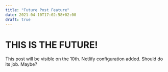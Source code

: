 ```yaml
---
title: "Future Post Feature"
date: 2021-04-10T17:02:58+02:00
draft: true
---
```


# THIS IS THE FUTURE!

This post will be visible on the 10th.
Netlify configuration added. Should do its job. Maybe?